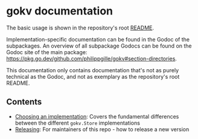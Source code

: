 gokv documentation
==================

The basic usage is shown in the repository's root [README](../README.md).

Implementation-specific documentation can be found in the Godoc of the subpackages. An overview of all subpackage Godocs can be found on the Godoc site of the main package: <https://pkg.go.dev/github.com/philippgille/gokv#section-directories>.

This documentation only contains documentation that's not as purely technical as the Godoc, and not as exemplary as the repository's root README.

Contents
--------

- [Choosing an implementation](choosing-implementation.md): Covers the fundamental differences between the different `gokv.Store` implementations
- [Releasing](releasing.md): For maintainers of this repo - how to release a new version
